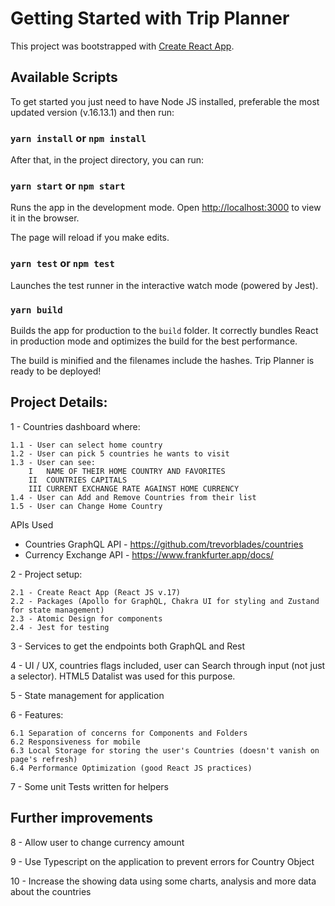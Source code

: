 # Getting Started with Trip Planner

This project was bootstrapped with [Create React App](https://github.com/facebook/create-react-app).

## Available Scripts

To get started you just need to have Node JS installed, preferable the most updated version (v.16.13.1) and then run:

### `yarn install` or `npm install`

After that, in the project directory, you can run:

### `yarn start` or `npm start`

Runs the app in the development mode.
Open [http://localhost:3000](http://localhost:3000) to view it in the browser.

The page will reload if you make edits.

### `yarn test` or `npm test`

Launches the test runner in the interactive watch mode (powered by Jest).

### `yarn build`

Builds the app for production to the `build` folder.
It correctly bundles React in production mode and optimizes the build for the best performance.

The build is minified and the filenames include the hashes.
Trip Planner is ready to be deployed!

## Project Details:

1 - Countries dashboard where:

	1.1 - User can select home country
	1.2 - User can pick 5 countries he wants to visit
    1.3 - User can see:
	    I   NAME OF THEIR HOME COUNTRY AND FAVORITES
	    II  COUNTRIES CAPITALS
	    III CURRENT EXCHANGE RATE AGAINST HOME CURRENCY
    1.4 - User can Add and Remove Countries from their list
    1.5 - User can Change Home Country

APIs Used
* Countries GraphQL API - https://github.com/trevorblades/countries
* Currency Exchange API - https://www.frankfurter.app/docs/


2 - Project setup:

	2.1 - Create React App (React JS v.17)
	2.2 - Packages (Apollo for GraphQL, Chakra UI for styling and Zustand for state management)
	2.3 - Atomic Design for components
	2.4 - Jest for testing

3 - Services to get the endpoints both GraphQL and Rest

4 - UI / UX, countries flags included, user can Search through input (not just a selector).
HTML5 Datalist was used for this purpose.

5 - State management for application

6 - Features:

    6.1 Separation of concerns for Components and Folders
    6.2 Responsiveness for mobile
    6.3 Local Storage for storing the user's Countries (doesn't vanish on page's refresh)
    6.4 Performance Optimization (good React JS practices)

7 - Some unit Tests written for helpers

## Further improvements

8 - Allow user to change currency amount

9 - Use Typescript on the application to prevent errors for Country Object

10 - Increase the showing data using some charts, analysis and more data about the countries
